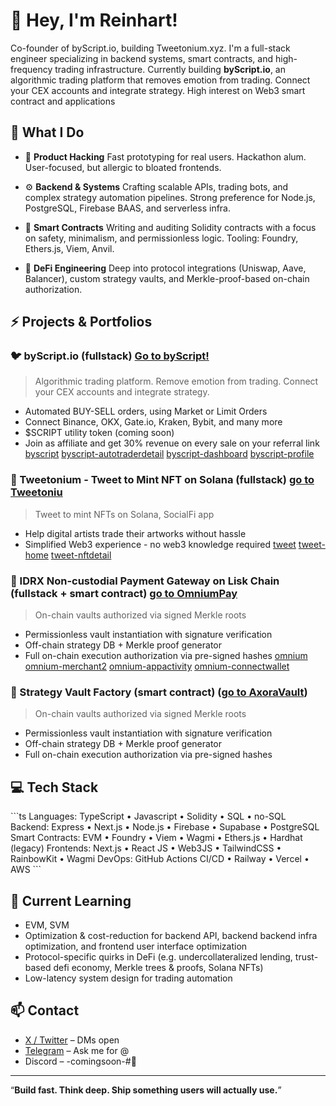 # 👋 Hey, I'm Reinhart!

Co-founder of byScript.io, building Tweetonium.xyz. I'm a full-stack engineer specializing in backend systems, smart contracts, and high-frequency trading infrastructure. Currently building **byScript.io**, an algorithmic trading platform that removes emotion from trading. Connect your CEX accounts and integrate strategy. High interest on Web3 smart contract and applications

## 🧠 What I Do

- 🧪 **Product Hacking**
  Fast prototyping for real users. Hackathon alum. User-focused, but allergic to bloated frontends.

- ⚙️ **Backend & Systems**
  Crafting scalable APIs, trading bots, and complex strategy automation pipelines. Strong preference for Node.js, PostgreSQL, Firebase BAAS, and serverless infra.

- 🔐 **Smart Contracts**
  Writing and auditing Solidity contracts with a focus on safety, minimalism, and permissionless logic. Tooling: Foundry, Ethers.js, Viem, Anvil.

- 🧬 **DeFi Engineering**
  Deep into protocol integrations (Uniswap, Aave, Balancer), custom strategy vaults, and Merkle-proof-based on-chain authorization.


## ⚡️ Projects & Portfolios

<!-- ### 🐦 Tweetonium
> NFT minting via Twitter. For creators. No wallets needed.
- Mention bot listener that triggers web3 actions
- Custodial wallet infra
- Mint-on-mention + revenue sharing logic
- Built with Firestore (migrating to Postgres), Cloud Functions, and Solidity -->
### 🐦 byScript.io (fullstack) [Go to byScript!](https://www.byscript.io/)
> Algorithmic trading platform. Remove emotion from trading. Connect your CEX accounts and integrate strategy.
- Automated BUY-SELL orders, using Market or Limit Orders
- Connect Binance, OKX, Gate.io, Kraken, Bybit, and many more
- $SCRIPT utility token (coming soon)
- Join as affiliate and get 30% revenue on every sale on your referral link
[byscript](assets/byscript.png)
[byscript-autotraderdetail](assets/byscript-autotraderdetail.png)
[byscript-dashboard](assets/byscript-dashboard.png)
[byscript-profile](assets/byscript-profile.png)

### 🧠 Tweetonium - Tweet to Mint NFT on Solana (fullstack) [go to Tweetoniu](https://www.tweetonium.xyz/)
> Tweet to mint NFTs on Solana, SocialFi app
- Help digital artists trade their artworks without hassle
- Simplified Web3 experience - no web3 knowledge required
[tweet](assets/twt.png)
[tweet-home](assets/twt-home.png)
[tweet-nftdetail](assets/twt-nftdetail.png)

### 🧠 IDRX Non-custodial Payment Gateway on Lisk Chain (fullstack + smart contract) [go to OmniumPay](https://www.omnium-pg.vercel.app/)
> On-chain vaults authorized via signed Merkle roots
- Permissionless vault instantiation with signature verification
- Off-chain strategy DB + Merkle proof generator
- Full on-chain execution authorization via pre-signed hashes
[omnium](assets/omnium.png)
[omnium-merchant2](assets/omnium-merchant2.png)
[omnium-appactivity](assets/omnium-appactivity.png)
[omnium-connectwallet](assets/omnium-connectwallet.png)

### 🧠 Strategy Vault Factory (smart contract) ([go to AxoraVault](https://fe-axora-vault-fork.vercel.app))
> On-chain vaults authorized via signed Merkle roots
- Permissionless vault instantiation with signature verification
- Off-chain strategy DB + Merkle proof generator
- Full on-chain execution authorization via pre-signed hashes

## 💻 Tech Stack

\`\`\`ts
Languages:   TypeScript • Javascript • Solidity • SQL • no-SQL
Backend:     Express • Next.js • Node.js • Firebase • Supabase • PostgreSQL
Smart Contracts:   EVM • Foundry • Viem • Wagmi • Ethers.js • Hardhat (legacy)
Frontends:   Next.js • React JS • Web3JS • TailwindCSS • RainbowKit • Wagmi
DevOps:      GitHub Actions CI/CD • Railway • Vercel • AWS
\`\`\`

## 🧠 Current Learning

- EVM, SVM
- Optimization & cost-reduction for backend API, backend backend infra optimization, and frontend user interface optimization
- Protocol-specific quirks in DeFi (e.g. undercollateralized lending, trust-based defi economy, Merkle trees & proofs, Solana NFTs)
- Low-latency system design for trading automation

## 📫 Contact

- [X / Twitter](https://twitter.com/reyyyn_hart) – DMs open
- [Telegram](https://t.me/reinhartsamuel) – Ask me for @
- Discord – -comingsoon-#🧠

---

“**Build fast. Think deep. Ship something users will actually use.**”

